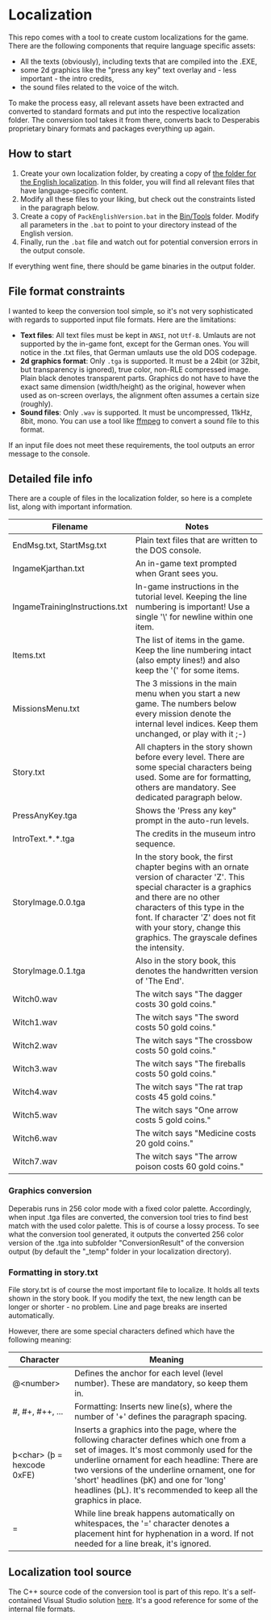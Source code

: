 # Localization

This repo comes with a tool to create custom localizations for the game. There are the following components that require language specific assets:

- All the texts (obviously), including texts that are compiled into the .EXE,
- some 2d graphics like the "press any key" text overlay and - less important - the intro credits,
- the sound files related to the voice of the witch.

To make the process easy, all relevant assets have been extracted and converted to standard formats and put into the respective localization folder. The conversion tool takes it from there, converts back to Desperabis proprietary binary formats and packages everything up again.

## How to start

1) Create your own localization folder, by creating a copy of [the folder for the English localization](Data/SourceAssets/Localization/English). In this folder, you will find all relevant files that have language-specific content.
1) Modify all these files to your liking, but check out the constraints listed in the paragraph below.  
1) Create a copy of `PackEnglishVersion.bat` in the [Bin/Tools](Bin/Tools) folder. Modify all parameters in the `.bat` to point to your directory instead of the English version. 
1) Finally, run the `.bat` file and watch out for potential conversion errors in the output console.

If everything went fine, there should be game binaries in the output folder.

## File format constraints

I wanted to keep the conversion tool simple, so it's not very sophisticated with regards to supported input file formats. Here are the limitations:

- **Text files**: All text files must be kept in `ANSI`, not `Utf-8`. Umlauts are not supported by the in-game font, except for the German ones. You will notice in the .txt files, that German umlauts use the old DOS codepage.
- **2d graphics format**: Only `.tga` is supported. It must be a 24bit (or 32bit, but transparency is ignored), true color, non-RLE compressed image. Plain black denotes transparent parts.
Graphics do not have to have the exact same dimension (width/height) as the original, however when used as on-screen overlays, the alignment often assumes a certain size (roughly).
- **Sound files**: Only `.wav` is supported. It must be uncompressed, 11kHz, 8bit, mono. You can use a tool like [ffmpeg](https://ffmpeg.org/) to convert a sound file to this format. 

If an input file does not meet these requirements, the tool outputs an error message to the console.

## Detailed file info

There are a couple of files in the localization folder, so here is a complete list, along with important information.

| Filename | Notes |
| -------- | ----- |
| EndMsg.txt, StartMsg.txt | Plain text files that are written to the DOS console.|
| IngameKjarthan.txt | An in-game text prompted when Grant sees you.|
| IngameTrainingInstructions.txt | In-game instructions in the tutorial level. Keeping the line numbering is important! Use a single '\\' for newline within one item.|
|Items.txt| The list of items in the game. Keep the line numbering intact (also empty lines!) and also keep the '(' for some items.
|MissionsMenu.txt|The 3 missions in the main menu when you start a new game. The numbers below every mission denote the internal level indices. Keep them unchanged, or play with it ;-)|
|Story.txt| All chapters in the story shown before every level. There are some special characters being used. Some are for formatting, others are mandatory. See dedicated paragraph below.|
|PressAnyKey.tga|Shows the 'Press any key" prompt in the auto-run levels.|
|IntroText.\*.\*.tga|The credits in the museum intro sequence.|
|StoryImage.0.0.tga|In the story book, the first chapter begins with an ornate version of character 'Z'. This special character is a graphics and there are no other characters of this type in the font. If character 'Z' does not fit with your story, change this graphics. The grayscale defines the intensity.
|StoryImage.0.1.tga|Also in the story book, this denotes the handwritten version of 'The End'.
|Witch0.wav|The witch says "The dagger costs 30 gold coins."|
|Witch1.wav|The witch says "The sword costs 50 gold coins."|
|Witch2.wav|The witch says "The crossbow costs 50 gold coins."|
|Witch3.wav|The witch says "The fireballs costs 50 gold coins."|
|Witch4.wav|The witch says "The rat trap costs 45 gold coins."|
|Witch5.wav|The witch says "One arrow costs 5 gold coins."|
|Witch6.wav|The witch says "Medicine costs 20 gold coins."|
|Witch7.wav|The witch says "The arrow poison costs 60 gold coins."|

### Graphics conversion

Deperabis runs in 256 color mode with a fixed color palette. Accordingly, when input .tga files are converted, the conversion tool tries to find best match with the used color palette. This is of course a lossy process. To see what the conversion tool generated, it outputs the converted 256 color version of the .tga into subfolder "ConversionResult" of the conversion output (by default the "_temp" folder in your localization directory).

### Formatting in story.txt

File story.txt is of course the most important file to localize. It holds all texts shown in the story book. If you modify the text, the new length can be longer or shorter - no problem. Line and page breaks are inserted automatically.

However, there are some special characters defined which have the following meaning:

|Character|Meaning|
| --- | --- |
| @\<number> | Defines the anchor for each level (level number). These are mandatory, so keep them in.|
| #, #+, #++, ...| Formatting: Inserts new line(s), where the number of '+' defines the paragraph spacing.|
| þ\<char> (þ = hexcode 0xFE) | Inserts a graphics into the page, where the following character defines which one from a set of images. It's most commonly used for the underline ornament for each headline: There are two versions of the underline ornament, one for 'short' headlines (þK) and one for 'long' headlines (þL). It's recommended to keep all the graphics in place.|
| = | While line break happens automatically on whitespaces, the '=' character denotes a placement hint for hyphenation in a word. If not needed for a line break, it's ignored.|

## Localization tool source

The C++ source code of the conversion tool is part of this repo. It's a self-contained Visual Studio solution [here](../Source/). It's a good reference for some of the internal file formats.
